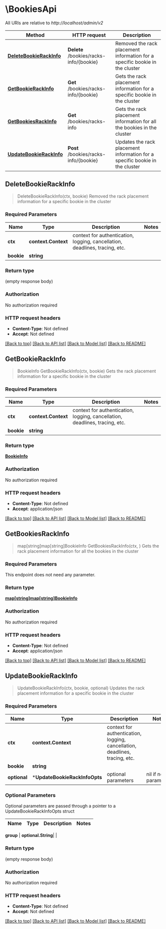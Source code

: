 # \BookiesApi

All URIs are relative to *http://localhost/admin/v2*

Method | HTTP request | Description
------------- | ------------- | -------------
[**DeleteBookieRackInfo**](BookiesApi.md#DeleteBookieRackInfo) | **Delete** /bookies/racks-info/{bookie} | Removed the rack placement information for a specific bookie in the cluster
[**GetBookieRackInfo**](BookiesApi.md#GetBookieRackInfo) | **Get** /bookies/racks-info/{bookie} | Gets the rack placement information for a specific bookie in the cluster
[**GetBookiesRackInfo**](BookiesApi.md#GetBookiesRackInfo) | **Get** /bookies/racks-info | Gets the rack placement information for all the bookies in the cluster
[**UpdateBookieRackInfo**](BookiesApi.md#UpdateBookieRackInfo) | **Post** /bookies/racks-info/{bookie} | Updates the rack placement information for a specific bookie in the cluster



## DeleteBookieRackInfo

> DeleteBookieRackInfo(ctx, bookie)
Removed the rack placement information for a specific bookie in the cluster

### Required Parameters


Name | Type | Description  | Notes
------------- | ------------- | ------------- | -------------
**ctx** | **context.Context** | context for authentication, logging, cancellation, deadlines, tracing, etc.
**bookie** | **string**|  | 

### Return type

 (empty response body)

### Authorization

No authorization required

### HTTP request headers

- **Content-Type**: Not defined
- **Accept**: Not defined

[[Back to top]](#) [[Back to API list]](../README.md#documentation-for-api-endpoints)
[[Back to Model list]](../README.md#documentation-for-models)
[[Back to README]](../README.md)


## GetBookieRackInfo

> BookieInfo GetBookieRackInfo(ctx, bookie)
Gets the rack placement information for a specific bookie in the cluster

### Required Parameters


Name | Type | Description  | Notes
------------- | ------------- | ------------- | -------------
**ctx** | **context.Context** | context for authentication, logging, cancellation, deadlines, tracing, etc.
**bookie** | **string**|  | 

### Return type

[**BookieInfo**](BookieInfo.md)

### Authorization

No authorization required

### HTTP request headers

- **Content-Type**: Not defined
- **Accept**: application/json

[[Back to top]](#) [[Back to API list]](../README.md#documentation-for-api-endpoints)
[[Back to Model list]](../README.md#documentation-for-models)
[[Back to README]](../README.md)


## GetBookiesRackInfo

> map[string]map[string]BookieInfo GetBookiesRackInfo(ctx, )
Gets the rack placement information for all the bookies in the cluster

### Required Parameters

This endpoint does not need any parameter.

### Return type

[**map[string]map[string]BookieInfo**](map.md)

### Authorization

No authorization required

### HTTP request headers

- **Content-Type**: Not defined
- **Accept**: application/json

[[Back to top]](#) [[Back to API list]](../README.md#documentation-for-api-endpoints)
[[Back to Model list]](../README.md#documentation-for-models)
[[Back to README]](../README.md)


## UpdateBookieRackInfo

> UpdateBookieRackInfo(ctx, bookie, optional)
Updates the rack placement information for a specific bookie in the cluster

### Required Parameters


Name | Type | Description  | Notes
------------- | ------------- | ------------- | -------------
**ctx** | **context.Context** | context for authentication, logging, cancellation, deadlines, tracing, etc.
**bookie** | **string**|  | 
 **optional** | ***UpdateBookieRackInfoOpts** | optional parameters | nil if no parameters

### Optional Parameters

Optional parameters are passed through a pointer to a UpdateBookieRackInfoOpts struct


Name | Type | Description  | Notes
------------- | ------------- | ------------- | -------------

 **group** | **optional.String**|  | 

### Return type

 (empty response body)

### Authorization

No authorization required

### HTTP request headers

- **Content-Type**: Not defined
- **Accept**: Not defined

[[Back to top]](#) [[Back to API list]](../README.md#documentation-for-api-endpoints)
[[Back to Model list]](../README.md#documentation-for-models)
[[Back to README]](../README.md)


